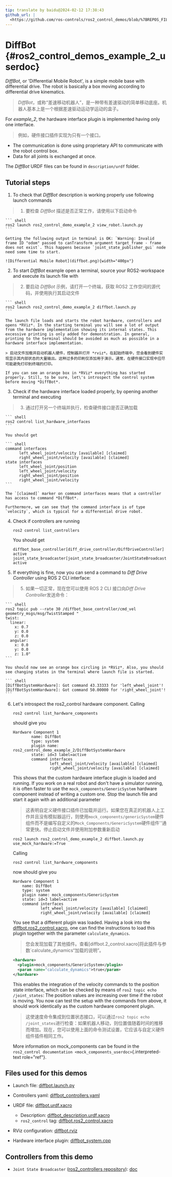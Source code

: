 ```yaml
---
tip: translate by baidu@2024-02-12 17:38:43
github_url: |
  <https://github.com/ros-controls/ros2_control_demos/blob/%7BREPOS_FILE_BRANCH%7D/example_2/doc/userdoc.rst>
---
```


# DiffBot {#ros2_control_demos_example_2_userdoc}

_DiffBot_, or 'Differential Mobile Robot', is a simple mobile base with differential drive. The robot is basically a box moving according to differential drive kinematics.

> _DiffBot_，或称“差速移动机器人”，是一种带有差速驱动的简单移动底座。机器人基本上是一个根据差速驱动运动学运动的盒子。

For _example_2_, the hardware interface plugin is implemented having only one interface.

> 例如，硬件接口插件实现为只有一个接口。

- The communication is done using proprietary API to communicate with the robot control box.
- Data for all joints is exchanged at once.

The _DiffBot_ URDF files can be found in `description/urdf` folder.

## Tutorial steps

1.  To check that _DiffBot_ description is working properly use following launch commands

> 1. 要检查 _DiffBot_ 描述是否正常工作，请使用以下启动命令

    ``` shell
    ros2 launch ros2_control_demo_example_2 view_robot.launch.py
    ```

    Getting the following output in terminal is OK: `Warning: Invalid frame ID "odom" passed to canTransform argument target_frame - frame does not exist`. This happens because `joint_state_publisher_gui` node need some time to start.

    ![Differential Mobile Robot](diffbot.png){width="400px"}

2.  To start _DiffBot_ example open a terminal, source your ROS2-workspace and execute its launch file with

> 2. 要启动 _DiffBot_ 示例，请打开一个终端，获取 ROS2 工作空间的源代码，并使用执行其启动文件

    ``` shell
    ros2 launch ros2_control_demo_example_2 diffbot.launch.py
    ```

    The launch file loads and starts the robot hardware, controllers and opens *RViz*. In the starting terminal you will see a lot of output from the hardware implementation showing its internal states. This excessive printing is only added for demonstration. In general, printing to the terminal should be avoided as much as possible in a hardware interface implementation.

    > 启动文件加载并启动机器人硬件，控制器并打开 *rviz*。在起始终端中，您会看到硬件实现显示其内部状态的大量输出。这种过多的印刷仅添加用于演示。通常，在硬件接口实现中应尽可能避免打印到终端的打印。

    If you can see an orange box in *RViz* everything has started properly. Still, to be sure, let\'s introspect the control system before moving *DiffBot*.

3.  Check if the hardware interface loaded properly, by opening another terminal and executing

> 3. 通过打开另一个终端并执行，检查硬件接口是否正确加载

    ``` shell
    ros2 control list_hardware_interfaces
    ```

    You should get

    ``` shell
    command interfaces
          left_wheel_joint/velocity [available] [claimed]
          right_wheel_joint/velocity [available] [claimed]
    state interfaces
          left_wheel_joint/position
          left_wheel_joint/velocity
          right_wheel_joint/position
          right_wheel_joint/velocity
    ```

    The `[claimed]` marker on command interfaces means that a controller has access to command *DiffBot*.

    Furthermore, we can see that the command interface is of type `velocity`, which is typical for a differential drive robot.

4.  Check if controllers are running

    ```shell
    ros2 control list_controllers
    ```

    You should get

    ```shell
    diffbot_base_controller[diff_drive_controller/DiffDriveController] active
    joint_state_broadcaster[joint_state_broadcaster/JointStateBroadcaster] active
    ```

5.  If everything is fine, now you can send a command to _Diff Drive Controller_ using ROS 2 CLI interface:

> 5. 如果一切正常，现在您可以使用 ROS 2 CLI 接口向*Diff Drive Controller*发送命令：

    ``` shell
    ros2 topic pub --rate 30 /diffbot_base_controller/cmd_vel geometry_msgs/msg/TwistStamped "
    twist:
      linear:
        x: 0.7
        y: 0.0
        z: 0.0
      angular:
        x: 0.0
        y: 0.0
        z: 1.0"
    ```

    You should now see an orange box circling in *RViz*. Also, you should see changing states in the terminal where launch file is started.

    ``` shell
    [DiffBotSystemHardware]: Got command 43.33333 for 'left_wheel_joint'!
    [DiffBotSystemHardware]: Got command 50.00000 for 'right_wheel_joint'!
    ```

6.  Let\'s introspect the ros2_control hardware component. Calling

    ```shell
    ros2 control list_hardware_components
    ```

    should give you

    ```shell
    Hardware Component 1
            name: DiffBot
            type: system
            plugin name: ros2_control_demo_example_2/DiffBotSystemHardware
            state: id=3 label=active
            command interfaces
                    left_wheel_joint/velocity [available] [claimed]
                    right_wheel_joint/velocity [available] [claimed]
    ```

    This shows that the custom hardware interface plugin is loaded and running. If you work on a real robot and don\'t have a simulator running, it is often faster to use the `mock_components/GenericSystem` hardware component instead of writing a custom one. Stop the launch file and start it again with an additional parameter

    > 这表明自定义硬件接口插件已加载并运行。如果您在真正的机器人上工作并且没有模拟器运行，则使用`mock_components/genericSystem`硬件组件而不是编写自定义的`Mock_Components/GenericSystem`硬件组件''通常更快。停止启动文件并使用附加参数重新启动

    ```shell
    ros2 launch ros2_control_demo_example_2 diffbot.launch.py use_mock_hardware:=True
    ```

    Calling

    ```shell
    ros2 control list_hardware_components
    ```

    now should give you

    ```shell
    Hardware Component 1
        name: DiffBot
        type: system
        plugin name: mock_components/GenericSystem
        state: id=3 label=active
        command interfaces
                left_wheel_joint/velocity [available] [claimed]
                right_wheel_joint/velocity [available] [claimed]
    ```

    You see that a different plugin was loaded. Having a look into the [diffbot.ros2_control.xacro](https://github.com/ros-controls/ros2_control_demos/tree/%7BREPOS_FILE_BRANCH%7D/example_2/description/ros2_control/diffbot.ros2_control.xacro), one can find the instructions to load this plugin together with the parameter `calculate_dynamics`.

    > 您会发现加载了其他插件。查看[diffbot.2_control.xacro]将此插件与参数`calculate_dynamics“加载的说明”。

    ```xml
    <hardware>
      <plugin>mock_components/GenericSystem</plugin>
      <param name="calculate_dynamics">true</param>
    </hardware>
    ```

    This enables the integration of the velocity commands to the position state interface, which can be checked by means of `ros2 topic echo /joint_states`: The position values are increasing over time if the robot is moving. You now can test the setup with the commands from above, it should work identically as the custom hardware component plugin.

    > 这使速度命令集成到位置状态接口，可以通过`ros2 topic echo /joint_states`进行检查：如果机器人移动，则位置值随着时间的推移而增加。现在，您可以使用上面的命令测试设置，它应该与自定义硬件组件插件相同工作。

    More information on mock_components can be found in the `ros2_control documentation <mock_components_userdoc>`{.interpreted-text role="ref"}.

## Files used for this demos

- Launch file: [diffbot.launch.py](https://github.com/ros-controls/ros2_control_demos/tree/%7BREPOS_FILE_BRANCH%7D/example_2/bringup/launch/diffbot.launch.py)
- Controllers yaml: [diffbot_controllers.yaml](https://github.com/ros-controls/ros2_control_demos/tree/%7BREPOS_FILE_BRANCH%7D/example_2/bringup/config/diffbot_controllers.yaml)
- URDF file: [diffbot.urdf.xacro](https://github.com/ros-controls/ros2_control_demos/tree/%7BREPOS_FILE_BRANCH%7D/example_2/description/urdf/diffbot.urdf.xacro)

  - Description: [diffbot_description.urdf.xacro](https://github.com/ros-controls/ros2_control_demos/tree/%7BREPOS_FILE_BRANCH%7D/ros2_control_demo_description/diffbot/urdf/diffbot_description.urdf.xacro)
  - `ros2_control` tag: [diffbot.ros2_control.xacro](https://github.com/ros-controls/ros2_control_demos/tree/%7BREPOS_FILE_BRANCH%7D/example_2/description/ros2_control/diffbot.ros2_control.xacro)

- RViz configuration: [diffbot.rviz](https://github.com/ros-controls/ros2_control_demos/tree/%7BREPOS_FILE_BRANCH%7D/ros2_control_demo_description/diffbot/rviz/diffbot.rviz)
- Hardware interface plugin: [diffbot_system.cpp](https://github.com/ros-controls/ros2_control_demos/tree/%7BREPOS_FILE_BRANCH%7D/example_2/hardware/diffbot_system.cpp)

## Controllers from this demo

- `Joint State Broadcaster` ([ros2_controllers repository](https://github.com/ros-controls/ros2_controllers/tree/%7BREPOS_FILE_BRANCH%7D/joint_state_broadcaster)): [doc](https://control.ros.org/%7BREPOS_FILE_BRANCH%7D/doc/ros2_controllers/joint_state_broadcaster/doc/userdoc.html)

